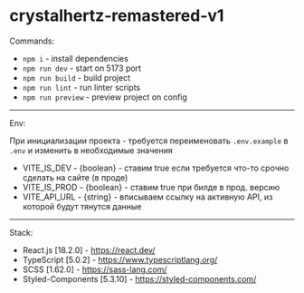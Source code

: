 # crystalhertz-remastered-v1

Commands:

- ``npm i`` - install dependencies
- ``npm run dev`` - start on 5173 port
- ``npm run build`` - build project
- ``npm run lint`` - run linter scripts
- ``npm run preview`` - preview project on config


---


Env: 

При инициализации проекта - требуется переименовать ``.env.example`` в ``.env`` и изменить в необходимые значения

* VITE_IS_DEV - {boolean} - ставим true если требуется что-то срочно сделать на сайте (в проде)
* VITE_IS_PROD - {boolean} - ставим true при билде в прод. версию
* VITE_API_URL - {string} - вписываем ссылку на активную API, из которой будут тянутся данные


---


Stack:

- React.js [18.2.0] - https://react.dev/
- TypeScript [5.0.2] - https://www.typescriptlang.org/
- SCSS [1.62.0] - https://sass-lang.com/
- Styled-Components [5.3.10] - https://styled-components.com/
